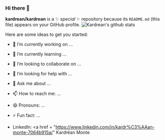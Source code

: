 ### Hi there 👋

**kardrean/kardrean** is a ✨ _special_ ✨ repository because its `README.md` (this file) appears on your GitHub profile.
![ Kardrean's github stats](https://github-readme-stats.vercel.app/api?username=kardrean&show_icons=true&theme=radical)

Here are some ideas to get you started:

- 🔭 I’m currently working on ...
- 🌱 I’m currently learning ...
- 👯 I’m looking to collaborate on ...
- 🤔 I’m looking for help with ...
- 💬 Ask me about ...
- 📫 How to reach me: ...
- 😄 Pronouns: ...
- ⚡ Fun fact: ...

- LinkedIn: <a href = "https://www.linkedin.com/in/kardr%C3%AAan-monte-7064b915a/" Kardrêan Monte </a>

